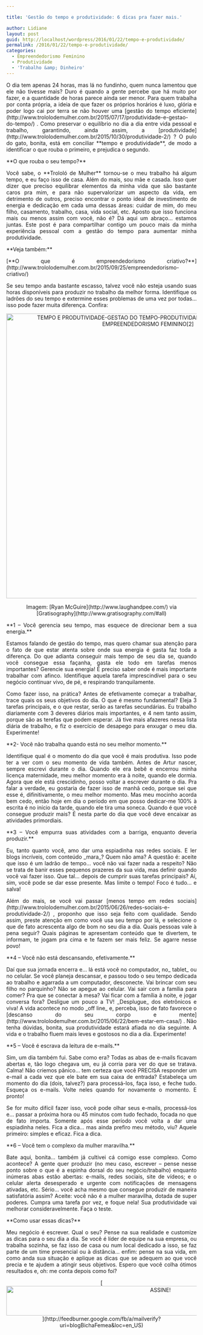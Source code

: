 ```yaml
---

title: 'Gestão do tempo e produtividade: 6 dicas pra fazer mais.'

author: Lidiane
layout: post
guid: http://localhost/wordpress/2016/01/22/tempo-e-produtividade/
permalink: /2016/01/22/tempo-e-produtividade/
categories:
  - Empreendedorismo Feminino
  - Produtividade
  - 'Trabalho &amp; Dinheiro'
---
```

<p align="justify">
  O dia tem apenas 24 horas, mas lá no fundinho, quem nunca lamentou que ele não tivesse mais? Duro é quando a gente percebe que há muito por fazer, e a quantidade de horas parece ainda ser menor. Para quem trabalha por conta própria, a ideia de que fazer os próprios horários é luxo, glória e poder logo cai por terra se não houver uma [gestão do tempo eficiente](http://www.trololodemulher.com.br/2015/07/17/produtividade-e-gestao-do-tempo/) . Como preservar o equilíbrio no dia a dia entre vida pessoal e trabalho, garantindo, ainda assim, a [produtividade](http://www.trololodemulher.com.br/2015/10/30/produtividade-2/) ? O pulo do gato, bonita, está em conciliar **tempo e produtividade**, de modo a identificar o que rouba o primeiro, e prejudica o segundo.
</p>

<p align="justify">
  **O que rouba o seu tempo?**
</p>

<p align="justify">
  Você sabe, o **Trololó de Mulher** tornou-se o meu trabalho há algum tempo, e eu faço isso de casa. Além do mais, sou mãe e casada. Isso quer dizer que preciso equilibrar elementos da minha vida que são bastante caros pra mim, e para não supervalorizar um aspecto da vida, em detrimento de outros, preciso encontrar o ponto ideal de investimento de energia e dedicação em cada uma dessas áreas: cuidar de mim, do meu filho, casamento, trabalho, casa, vida social, etc. Aposto que isso funciona mais ou menos assim com você, não é? Dá aqui um abraço… estamos juntas. Este post é para compartilhar contigo um pouco mais da minha experiência pessoal com a gestão do tempo para aumentar minha produtividade.
</p>

<p align="justify">
  **Veja também:**
</p>

<p align="justify">
  [**O que é empreendedorismo criativo?**](http://www.trololodemulher.com.br/2015/09/25/empreendedorismo-criativo/) 
</p>

<p align="justify">
  Se seu tempo anda bastante escasso, talvez você não esteja usando suas horas disponíveis para produzir no trabalho da melhor forma. Identifique os ladrões do seu tempo e extermine esses problemas de uma vez por todas… isso pode fazer muita diferença. Confira:
</p>

<p align="center">
  <img class="alignnone size-full wp-image-11816" src="http://www.trololodemulher.com.br/blog/wp-content/uploads/2016/01/TEMPO-E-PRODUTIVIDADE-GESTAO-DO-TEMPO-PRODUTIVIDADE-EMPREENDEDORISMO-EMPREENDEDORISMO-FEMININO2.jpg" alt="TEMPO E PRODUTIVIDADE-GESTAO DO TEMPO-PRODUTIVIDADE-EMPREENDEDORISMO-EMPREENDEDORISMO FEMININO[2]" width="750" height="751" />
</p>

<p align="center">
  Imagem: [Ryan McGuire](http://www.laughandpee.com/)  via [Gratisography](http://www.gratisography.com/#all) 
</p>

<p align="justify">
  **1 – Você gerencia seu tempo, mas esquece de direcionar bem a sua energia.**
</p>

<p align="justify">
  Estamos falando de gestão do tempo, mas quero chamar sua atenção para o fato de que estar atenta sobre onde sua energia é gasta faz toda a diferença. Do que adianta conseguir mais tempo de seu dia se, quando você consegue essa façanha, gasta ele todo em tarefas menos importantes? Gerencie sua energia! É preciso saber onde é mais importante trabalhar com afinco. Identifique aquela tarefa imprescindível para o seu negócio continuar vivo, de pé, e respirando tranquilamente.
</p>

<p align="justify">
  Como fazer isso, na prática? Antes de efetivamente começar a trabalhar, trace quais os seus objetivos do dia. O que é mesmo fundamental? Eleja 3 tarefas principais, e o que restar, serão as tarefas secundárias. Eu trabalho diariamente com 3 deveres diários mais importantes, e 4 nem tanto assim, porque são as terefas que podem esperar. Já tive mais afazeres nessa lista diária de trabalho, e fiz o exercício de desapego para enxugar o meu dia. Experimente!
</p>

<p align="justify">
  **2- Você não trabalha quando está no seu melhor momento.**
</p>

<p align="justify">
  Identifique qual é o momento do dia que você é mais produtiva. Isso pode ter a ver com o seu momento de vida também. Antes de Artur nascer, sempre escrevi durante o dia. Quando ele era bebê e encerrou minha licença maternidade, meu melhor momento era à noite, quando ele dormia. Agora que ele está crescidinho, posso voltar a escrever durante o dia. Pra falar a verdade, eu gostaria de fazer isso de manhã cedo, porque sei que esse é, difinitivamente, o meu melhor momento. Mas meu mocinho acorda bem cedo, então hoje em dia o período em que posso dedicar-me 100% à escrita é no início da tarde, quando ele tira uma soneca. Quando é que você consegue produzir mais? É nesta parte do dia que você deve encaixar as atividades primordiais.
</p>

<p align="justify">
  **3 – Você empurra suas atividades com a barriga, enquanto deveria produzir.**
</p>

<p align="justify">
  Eu, tanto quanto você, amo dar uma espiadinha nas redes sociais. E ler blogs incríveis, com conteúdo _mara_? Quem não ama? A questão é: aceite que isso é um ladrão de tempo… você não vai fazer nada a respeito? Não se trata de banir esses pequenos prazeres da sua vida, mas definir quando você vai fazer isso. Que tal… depois de cumprir suas tarefas principais? Aí, sim, você pode se dar esse presente. Mas limite o tempo! Foco é tudo… e salva!
</p>

<p align="justify">
  Além do mais, se você vai passar [menos tempo em redes sociais](http://www.trololodemulher.com.br/2015/06/26/redes-sociais-e-produtividade-2/) , proponho que isso seja feito com qualidade. Sendo assim, preste atenção em como você usa seu tempo por lá, e selecione o que de fato acrescenta algo de bom no seu dia a dia. Quais pessoas vale à pena seguir? Quais páginas te apresentam conteúdo que te divertem, te informam, te jogam pra cima e te fazem ser mais feliz. Se agarre nesse povo!
</p>

<p align="justify">
  **4 – Você não está descansando, efetivamente.**
</p>

<p align="justify">
  Daí que sua jornada encerra e… lá está você no computador, no_ tablet_ ou no celular. Se você planeja descansar, e passou todo o seu tempo dedicada ao trabalho e agarrada a um computador, desconecte. Vai brincar com seu filho no parquinho? Não se apegue ao celular. Vai sair com a família para comer? Pra que se conectar à mesa? Vai ficar com a família à noite, e jogar conversa fora? Desligue um pouco a TV! _Desplugue_ dos eletrônicos e viva! A vida acontece no modo _off line_ e, perceba, isso de fato favorece o [descanso do seu corpo e mente](http://www.trololodemulher.com.br/2015/06/22/bem-estar-em-casa/) . Não tenha dúvidas, bonita, sua produtividade estará afiada no dia seguinte. A vida e o trabalho fluem mais leves e gostosos no dia a dia. Experimente!
</p>

<p align="justify">
  **5 – Você é escrava da leitura de e-mails.**
</p>

<p align="justify">
  Sim, um dia também fui. Sabe como era? Todas as abas de e-mails ficavam abertas e, tão logo chegava um, eu já corria para ver do que se tratava. Calma! Não criemos pânico… tem certeza que você PRECISA responder um e-mail a cada vez que ele bate em sua caixa de entrada? Estabeleça um momento do dia (dois, talvez?) para processá-los, faça isso, e feche tudo. Esqueça os e-mails. Volte neles quando for novamente o momento. E pronto!
</p>

<p align="justify">
  Se for muito difícil fazer isso, você pode olhar seus e-mails, processá-los e… passar a próxima hora ou 45 minutos com tudo fechado, focada no que de fato importa. Somente após esse período você volta a dar uma espiadinha neles. Fica a dica… mas ainda prefiro meu método, viu? Aquele primeiro: simples e eficaz. Fica a dica.
</p>

<p align="justify">
  **6 – Você tem o complexo da mulher maravilha.**
</p>

<p align="justify">
  Bate aqui, bonita… também já cultivei cá comigo esse complexo. Como acontece? A gente quer produzir (no meu caso, escrever – pense nesse ponto sobre o que é a espinha dorsal do seu negócio/trabalho) enquanto inúmeras abas estão abertas: e-mails, redes sociais, site de vídeos; e o celular alerta desesperado e urgente com notificações de mensagens ativadas, etc. Sério… você acha mesmo que consegue produzir de maneira satisfatória assim? Aceite: você não é a mulher maravilha, dotada de super poderes. Cumpra uma tarefa por vez, e foque nela! Sua produtividade vai melhorar consideravelmente. Faça o teste.
</p>

<p align="justify">
  **Como usar essas dicas?**
</p>

<p align="justify">
  Meu negócio é escrever. Qual o seu? Pense na sua realidade e customize as dicas para o seu dia a dia. Se você é líder de equipe na sua empresa, ou trabalha sozinha, se faz isso de casa ou num local dedicado a isso, se faz parte de um time presencial ou à distância… enfim: pense na sua vida, em como anda sua situação e aplique as dicas que se adequem ao que você precia e te ajudem a atingir seus objetivos. Espero que você colha ótimos resultados e, oh: me conta depois como foi?
</p>

<p align="center">
  [<img class="alignnone size-full wp-image-10439" src="http://www.trololodemulher.com.br/blog/wp-content/uploads/2014/09/ASSINE.png" alt="ASSINE!" width="800" height="78" />](http://feedburner.google.com/fb/a/mailverify?uri=blogBichaFemea&loc=en_US) 
</p>

<p align="justify">